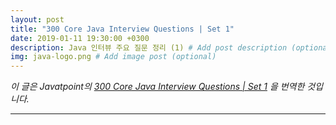 ```yaml
---
layout: post
title: "300 Core Java Interview Questions | Set 1"
date: 2019-01-11 19:30:00 +0300
description: Java 인터뷰 주요 질문 정리 (1) # Add post description (optional)
img: java-logo.png # Add image post (optional)
---
```


*이 글은 Javatpoint의 [300 Core Java Interview Questions | Set 1](https://www.javatpoint.com/corejava-interview-questions) 을 번역한 것입니다.*

---


